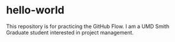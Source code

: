 # hello-world
This repository is for practicing the GitHub Flow.
I am a UMD Smith Graduate student interested in project management. 

